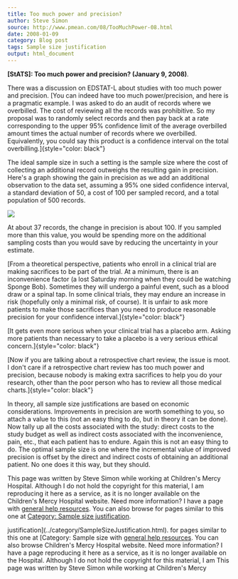 ```yaml
---
title: Too much power and precision?
author: Steve Simon
source: http://www.pmean.com/08/TooMuchPower-08.html
date: 2008-01-09
category: Blog post
tags: Sample size justification
output: html_document
---
```

**[StATS]: Too much power and precision? (January 9,
2008)**.

There was a discussion on EDSTAT-L about studies with too much power
and precision. [You can indeed have too much power/precision, and here
is a pragmatic example. I was asked to do an audit of records where we
overbilled. The cost of reviewing all the records was prohibitive. So
my proposal was to randomly select records and then pay back at a rate
corresponding to the upper 95% confidence limit of the average
overbilled amount times the actual number of records where we
overbilled. Equivalently, you could say this product is a confidence
interval on the total overbilling.]{style="color: black"}

The ideal sample size in such a setting is the sample size where the
cost of collecting an additional record outweighs the resulting gain
in precision. Here's a graph showing the gain in precision as we add
an additional observation to the data set, assuming a 95% one sided
confidence interval, a standard deviation of 50, a cost of 100 per
sampled record, and a total population of 500 records.

![](http://www.pmean.com/images/images/08/TooMuchPower-0801.gif)

At about 37 records, the change in precision is about 100. If you
sampled more than this value, you would be spending more on the
additional sampling costs than you would save by reducing the
uncertainty in your estimate.

[From a theoretical perspective, patients who enroll in a clinical
trial are making sacrifices to be part of the trial. At a minimum,
there is an inconvenience factor (a lost Saturday morning when they
could be watching Sponge Bob). Sometimes they will undergo a painful
event, such as a blood draw or a spinal tap. In some clinical trials,
they may endure an increase in risk (hopefully only a minimal risk, of
course). It is unfair to ask more patients to make those sacrifices
than you need to produce reasonable precision for your confidence
interval.]{style="color: black"}

[It gets even more serious when your clinical trial has a placebo arm.
Asking more patients than necessary to take a placebo is a very
serious ethical concern.]{style="color: black"}

[Now if you are talking about a retrospective chart review, the issue
is moot. I don't care if a retrospective chart review has too much
power and precision, because nobody is making extra sacrifices to help
you do your research, other than the poor person who has to review all
those medical charts.]{style="color: black"}

In theory, all sample size justifications are based on economic
considerations. Improvements in precision are worth something to you,
so attach a value to this (not an easy thing to do, but in theory it
can be done). Now tally up all the costs associated with the study:
direct costs to the study budget as well as indirect costs associated
with the inconvenience, pain, etc., that each patient has to endure.
Again this is not an easy thing to do. The optimal sample size is one
where the incremental value of improved precision is offset by the
direct and indirect costs of obtaining an additional patient. No one
does it this way, but they should.

This page was written by Steve Simon while working at Children's Mercy
Hospital. Although I do not hold the copyright for this material, I am
reproducing it here as a service, as it is no longer available on the
Children's Mercy Hospital website. Need more information? I have a page
with [general help resources](../GeneralHelp.html). You can also browse
for pages similar to this one at [Category: Sample size
justification](../category/SampleSizeJustification.html).
<!---More--->
justification](../category/SampleSizeJustification.html).
for pages similar to this one at [Category: Sample size
with [general help resources](../GeneralHelp.html). You can also browse
Children's Mercy Hospital website. Need more information? I have a page
reproducing it here as a service, as it is no longer available on the
Hospital. Although I do not hold the copyright for this material, I am
This page was written by Steve Simon while working at Children's Mercy

<!---Do not use
**[StATS]: Too much power and precision? (January 9,
This page was written by Steve Simon while working at Children's Mercy
Hospital. Although I do not hold the copyright for this material, I am
reproducing it here as a service, as it is no longer available on the
Children's Mercy Hospital website. Need more information? I have a page
with [general help resources](../GeneralHelp.html). You can also browse
for pages similar to this one at [Category: Sample size
justification](../category/SampleSizeJustification.html).
--->

